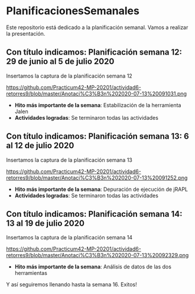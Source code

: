 # PlanificacionesSemanales
Este repositorio está dedicado a la planificación semanal. Vamos a realizar la presentación.
## Con título indicamos: Planificación semana 12: 29 de junio al 5 de julio 2020
Insertamos la captura de la planificación semana 12

https://github.com/Practicum42-MP-20201/actividad6-retorres9/blob/master/Anotaci%C3%B3n%202020-07-13%20091031.png
* **Hito más importante de la semana**: Estabilización de la herramienta Jalen
* **Actividades logradas**: Se terminaron todas las actividades

## Con título indicamos: Planificación semana 13: 6 al 12 de julio 2020
Insertamos la captura de la planificación semana 13

https://github.com/Practicum42-MP-20201/actividad6-retorres9/blob/master/Anotaci%C3%B3n%202020-07-13%20091252.png
* **Hito más importante de la semana**: Depuración de ejecución de jRAPL
* **Actividades logradas**: Se terminaron todas las actividades

## Con título indicamos: Planificación semana 14: 13 al 19 de julio 2020
Insertamos la captura de la planificación semana 14

https://github.com/Practicum42-MP-20201/actividad6-retorres9/blob/master/Anotaci%C3%B3n%202020-07-13%20092329.png
* **Hito más importante de la semana**: Análisis de datos de las dos herramientas

Y así seguiremos llenando hasta la semana 16.
Exitos! 
